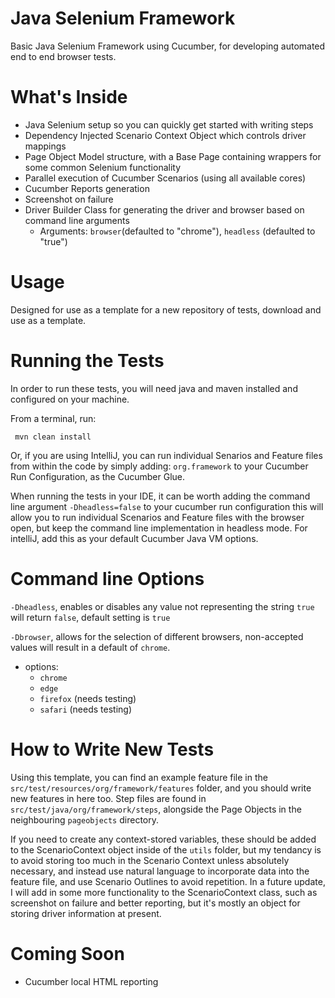 # Java Selenium Framework

Basic Java Selenium Framework using Cucumber, for developing automated end to end browser tests.

# What's Inside

- Java Selenium setup so you can quickly get started with writing steps
- Dependency Injected Scenario Context Object which controls driver mappings
- Page Object Model structure, with a Base Page containing wrappers for some common Selenium functionality
- Parallel execution of Cucumber Scenarios (using all available cores)
- Cucumber Reports generation
- Screenshot on failure
- Driver Builder Class for generating the driver and browser based on command line arguments
  - Arguments: ```browser```(defaulted to "chrome"), ```headless``` (defaulted to "true")

# Usage

Designed for use as a template for a new repository of tests, download and use as a template.

# Running the Tests
 
 In order to run these tests, you will need java and maven installed and configured on your machine.
 
 From a terminal, run:

```
 mvn clean install
```
 
Or, if you are using IntelliJ, you can run individual Senarios and Feature files from within the code by simply adding:
```org.framework``` to your Cucumber Run Configuration, as the Cucumber Glue.

When running the tests in your IDE, it can be worth adding the command line argument ```-Dheadless=false``` to your cucumber run configuration
this will allow you to run individual Scenarios and Feature files with the browser open, but keep the command line implementation
in headless mode.
For intelliJ, add this as your default Cucumber Java VM options.

# Command line Options

```-Dheadless```, enables or disables  any value not representing the string ```true``` will return ```false```, default setting is ```true```

```-Dbrowser```, allows for the selection of different browsers, non-accepted values will result in a default of ```chrome```.
- options:
    - ```chrome```
    - ```edge```
    - ```firefox``` (needs testing)
    - ```safari``` (needs testing)


# How to Write New Tests

Using this template, you can find an example feature file in the ```src/test/resources/org/framework/features``` folder, and you should write new features in here too. Step files are found in ```src/test/java/org/framework/steps```, alongside the Page Objects in the neighbouring ```pageobjects``` directory.

If you need to create any context-stored variables, these should be added to the ScenarioContext object inside of the ```utils``` folder, but my tendancy is to avoid storing too much in the Scenario Context unless absolutely necessary, and instead use natural language to incorporate data into the feature file, and use Scenario Outlines to avoid repetition. 
In a future update, I will add in some more functionality to the ScenarioContext class, such as screenshot on failure and better reporting, but it's mostly an object for storing driver information at present.

# Coming Soon


- Cucumber local HTML reporting
